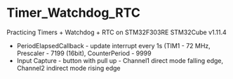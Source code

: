 # Timer_Watchdog_RTC
Practicing Timers + Watchdog + RTC on STM32F303RE STM32Cube v1.11.4

- PeriodElapsedCallback - update interrupt every 1s (TIM1 - 72 MHz, Prescaler - 7199 (16bit), CounterPeriod - 9999
- Input Capture - button with pull up - Channel1 direct mode falling edge, Channel2 indirect mode rising edge

